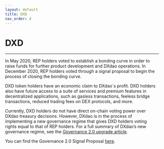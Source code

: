 ```yaml
---
layout: default
title: DXD
nav_order: 4
---
```


# DXD

___

In May 2020, REP holders voted to establish a bonding curve in order to raise funds for further product development and DXdao operations. In December 2020, REP holders voted through a signal proposal to begin the process of closing the bonding curve.

DXD token holders have an economic claim to DXdao´s profit. DXD holders also have future access to a suite of services and premium features in decentralized applications, such as gasless transactions, feeless bridge transactions, reduced trading fees on DEX protocols, and more.

Currently, DXD holders do not have direct on-chain voting power over DXdao treasury decisions. However, DXdao is in the process of implementing a new governance regime that gives DXD holders voting rights equal to that of REP holders. For a full summary of DXdao’s new governance regime, see the <a href="https://dxdao.medium.com/dxdao-agrees-to-governance-upgrade-7cbe7909ddba" target="_blank">Governance 2.0 upgrade article</a>.

You can find the Governance 2.0 Signal Proposal <a href="https://alchemy.daostack.io/dao/0x519b70055af55a007110b4ff99b0ea33071c720a/proposal/0xf57b8345b7bcafdff729e2441900b5340251bcc83a4a4c48c6b273eed7ecb717" target="_blank">here</a>.